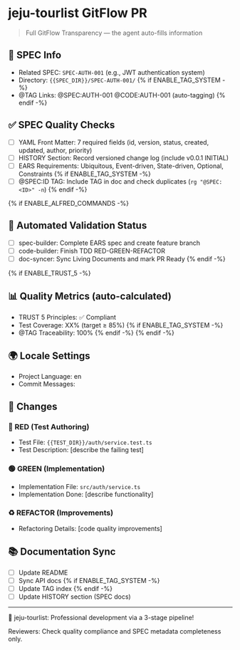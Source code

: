 # jeju-tourlist GitFlow PR

> Full GitFlow Transparency — the agent auto-fills information

## 📝 SPEC Info

- Related SPEC: `SPEC-AUTH-001` (e.g., JWT authentication system)
- Directory: `{{SPEC_DIR}}/SPEC-AUTH-001/`
{% if ENABLE_TAG_SYSTEM -%}
- @TAG Links: @SPEC:AUTH-001 @CODE:AUTH-001 (auto-tagging)
{% endif -%}

## ✅ SPEC Quality Checks

- [ ] YAML Front Matter: 7 required fields (id, version, status, created, updated, author, priority)
- [ ] HISTORY Section: Record versioned change log (include v0.0.1 INITIAL)
- [ ] EARS Requirements: Ubiquitous, Event-driven, State-driven, Optional, Constraints
{% if ENABLE_TAG_SYSTEM -%}
- [ ] @SPEC:ID TAG: Include TAG in doc and check duplicates (`rg "@SPEC:<ID>" -n`)
{% endif -%}

{% if ENABLE_ALFRED_COMMANDS -%}
## 🤖 Automated Validation Status

<!-- The checklist below is auto-updated by the agent -->
<!-- /alfred:1-plan → create feature branch → Draft PR -->
<!-- /alfred:2-run → implement via TDD → auto-check checkboxes -->
<!-- /alfred:3-sync → synchronize documents → Ready for Review -->

- [ ] spec-builder: Complete EARS spec and create feature branch
- [ ] code-builder: Finish TDD RED-GREEN-REFACTOR
- [ ] doc-syncer: Sync Living Documents and mark PR Ready
{% endif -%}

{% if ENABLE_TRUST_5 -%}
## 📊 Quality Metrics (auto-calculated)

- TRUST 5 Principles: ✅ Compliant
- Test Coverage: XX% (target ≥ 85%)
{% if ENABLE_TAG_SYSTEM -%}
- @TAG Traceability: 100%
{% endif -%}
{% endif -%}

## 🌍 Locale Settings

- Project Language: en
- Commit Messages: <!-- generated automatically according to locale -->

## 🎯 Changes

<!-- auto-fills TDD results -->

### 🔴 RED (Test Authoring)
- Test File: `{{TEST_DIR}}/auth/service.test.ts`
- Test Description: [describe the failing test]

### 🟢 GREEN (Implementation)
- Implementation File: `src/auth/service.ts`
- Implementation Done: [describe functionality]

### ♻️ REFACTOR (Improvements)
- Refactoring Details: [code quality improvements]

## 📚 Documentation Sync

<!-- auto-filled by doc-syncer -->

- [ ] Update README
- [ ] Sync API docs
{% if ENABLE_TAG_SYSTEM -%}
- [ ] Update TAG index
{% endif -%}
- [ ] Update HISTORY section (SPEC docs)

---

🚀 jeju-tourlist: Professional development via a 3-stage pipeline!

Reviewers: Check quality compliance and SPEC metadata completeness only.

